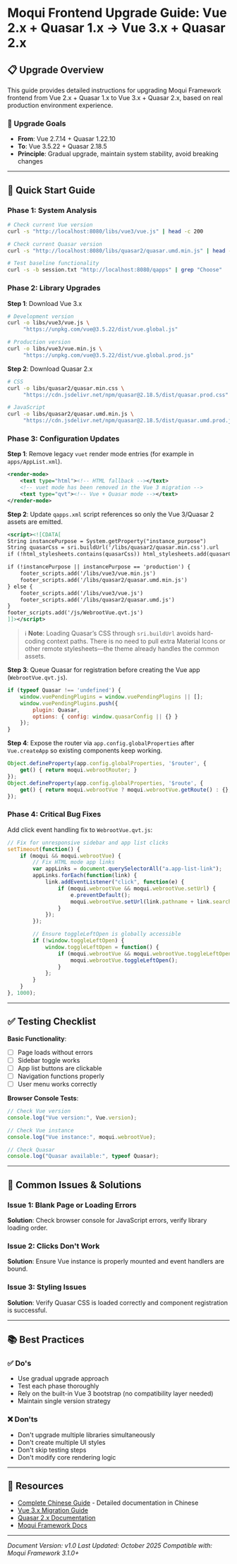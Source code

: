 # Moqui Frontend Upgrade Guide: Vue 2.x + Quasar 1.x → Vue 3.x + Quasar 2.x

## 📋 Upgrade Overview

This guide provides detailed instructions for upgrading Moqui Framework frontend from Vue 2.x + Quasar 1.x to Vue 3.x + Quasar 2.x, based on real production environment experience.

### 🎯 Upgrade Goals
- **From**: Vue 2.7.14 + Quasar 1.22.10
- **To**: Vue 3.5.22 + Quasar 2.18.5
- **Principle**: Gradual upgrade, maintain system stability, avoid breaking changes

---

## 🚀 Quick Start Guide

### Phase 1: System Analysis
```bash
# Check current Vue version
curl -s "http://localhost:8080/libs/vue3/vue.js" | head -c 200

# Check current Quasar version
curl -s "http://localhost:8080/libs/quasar2/quasar.umd.min.js" | head -c 200

# Test baseline functionality
curl -s -b session.txt "http://localhost:8080/qapps" | grep "Choose"
```

### Phase 2: Library Upgrades

**Step 1**: Download Vue 3.x
```bash
# Development version
curl -o libs/vue3/vue.js \
     "https://unpkg.com/vue@3.5.22/dist/vue.global.js"

# Production version
curl -o libs/vue3/vue.min.js \
     "https://unpkg.com/vue@3.5.22/dist/vue.global.prod.js"
```

**Step 2**: Download Quasar 2.x
```bash
# CSS
curl -o libs/quasar2/quasar.min.css \
     "https://cdn.jsdelivr.net/npm/quasar@2.18.5/dist/quasar.prod.css"

# JavaScript
curl -o libs/quasar2/quasar.umd.min.js \
     "https://cdn.jsdelivr.net/npm/quasar@2.18.5/dist/quasar.umd.prod.js"
```

### Phase 3: Configuration Updates

**Step 1**: Remove legacy `vuet` render mode entries (for example in `apps/AppList.xml`).
```xml
<render-mode>
    <text type="html"><!-- HTML fallback --></text>
    <!-- vuet mode has been removed in the Vue 3 migration -->
    <text type="qvt"><!-- Vue + Quasar mode --></text>
</render-mode>
```

**Step 2**: Update `qapps.xml` script references so only the Vue 3/Quasar 2 assets are emitted.
```xml
<script><![CDATA[
String instancePurpose = System.getProperty("instance_purpose")
String quasarCss = sri.buildUrl('/libs/quasar2/quasar.min.css').url
if (!html_stylesheets.contains(quasarCss)) html_stylesheets.add(quasarCss)

if (!instancePurpose || instancePurpose == 'production') {
    footer_scripts.add('/libs/vue3/vue.min.js')
    footer_scripts.add('/libs/quasar2/quasar.umd.min.js')
} else {
    footer_scripts.add('/libs/vue3/vue.js')
    footer_scripts.add('/libs/quasar2/quasar.umd.js')
}
footer_scripts.add('/js/WebrootVue.qvt.js')
]]></script>
```

> ℹ️ **Note**: Loading Quasar’s CSS through `sri.buildUrl` avoids hard-coding context paths. There is no need to pull extra Material Icons or other remote stylesheets—the theme already handles the common assets.

**Step 3**: Queue Quasar for registration before creating the Vue app (`WebrootVue.qvt.js`).
```javascript
if (typeof Quasar !== 'undefined') {
    window.vuePendingPlugins = window.vuePendingPlugins || [];
    window.vuePendingPlugins.push({
        plugin: Quasar,
        options: { config: window.quasarConfig || {} }
    });
}
```

**Step 4**: Expose the router via `app.config.globalProperties` after `Vue.createApp` so existing components keep working.
```javascript
Object.defineProperty(app.config.globalProperties, '$router', {
    get() { return moqui.webrootRouter; }
});
Object.defineProperty(app.config.globalProperties, '$route', {
    get() { return moqui.webrootVue ? moqui.webrootVue.getRoute() : {}; }
});
```

### Phase 4: Critical Bug Fixes

Add click event handling fix to `WebrootVue.qvt.js`:
```javascript
// Fix for unresponsive sidebar and app list clicks
setTimeout(function() {
    if (moqui && moqui.webrootVue) {
        // Fix HTML mode app links
        var appLinks = document.querySelectorAll("a.app-list-link");
        appLinks.forEach(function(link) {
            link.addEventListener("click", function(e) {
                if (moqui.webrootVue && moqui.webrootVue.setUrl) {
                    e.preventDefault();
                    moqui.webrootVue.setUrl(link.pathname + link.search);
                }
            });
        });

        // Ensure toggleLeftOpen is globally accessible
        if (!window.toggleLeftOpen) {
            window.toggleLeftOpen = function() {
                if (moqui.webrootVue && moqui.webrootVue.toggleLeftOpen) {
                    moqui.webrootVue.toggleLeftOpen();
                }
            };
        }
    }
}, 1000);
```

---

## ✅ Testing Checklist

**Basic Functionality**:
- [ ] Page loads without errors
- [ ] Sidebar toggle works
- [ ] App list buttons are clickable
- [ ] Navigation functions properly
- [ ] User menu works correctly

**Browser Console Tests**:
```javascript
// Check Vue version
console.log("Vue version:", Vue.version);

// Check Vue instance
console.log("Vue instance:", moqui.webrootVue);

// Check Quasar
console.log("Quasar available:", typeof Quasar);
```

---

## 🚨 Common Issues & Solutions

### Issue 1: Blank Page or Loading Errors
**Solution**: Check browser console for JavaScript errors, verify library loading order.

### Issue 2: Clicks Don't Work
**Solution**: Ensure Vue instance is properly mounted and event handlers are bound.

### Issue 3: Styling Issues
**Solution**: Verify Quasar CSS is loaded correctly and component registration is successful.

---

## 📚 Best Practices

### ✅ Do's
- Use gradual upgrade approach
- Test each phase thoroughly
- Rely on the built-in Vue 3 bootstrap (no compatibility layer needed)
- Maintain single version strategy

### ❌ Don'ts
- Don't upgrade multiple libraries simultaneously
- Don't create multiple UI styles
- Don't skip testing steps
- Don't modify core rendering logic

---

## 📖 Resources

- [Complete Chinese Guide](Vue-Quasar升级指导.md) - Detailed documentation in Chinese
- [Vue 3.x Migration Guide](https://v3-migration.vuejs.org/)
- [Quasar 2.x Documentation](https://quasar.dev/)
- [Moqui Framework Docs](https://www.moqui.org/docs/)

---

*Document Version: v1.0*
*Last Updated: October 2025*
*Compatible with: Moqui Framework 3.1.0+*
